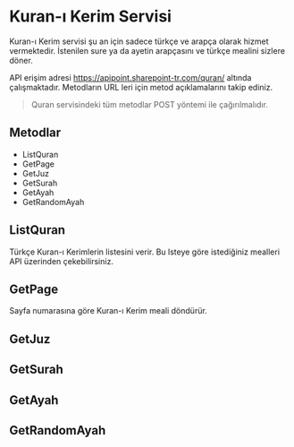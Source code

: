 # Kuran-ı Kerim Servisi 
Kuran-ı Kerim servisi şu an için sadece türkçe ve arapça olarak hizmet vermektedir. İstenilen sure ya da ayetin arapçasını ve türkçe mealini sizlere döner.
 
API erişim adresi https://apipoint.sharepoint-tr.com/quran/ altında çalışmaktadır. Metodların URL leri için metod açıklamalarını takip ediniz.

> Quran servisindeki tüm metodlar POST yöntemi ile çağırılmalıdır.

## Metodlar

* ListQuran 
* GetPage
* GetJuz
* GetSurah
* GetAyah
* GetRandomAyah


## ListQuran
Türkçe Kuran-ı Kerimlerin listesini verir. Bu lsteye göre istediğiniz mealleri API üzerinden çekebilirsiniz.
 
## GetPage
Sayfa numarasına göre Kuran-ı Kerim meali döndürür.

## GetJuz

## GetSurah
## GetAyah
## GetRandomAyah
